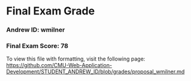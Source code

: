 
Final Exam Grade
================

### Andrew ID: wmilner

### Final Exam Score: 78

To view this file with formatting, visit the following page: https://github.com/CMU-Web-Application-Development/STUDENT_ANDREW_ID/blob/grades/proposal_wmilner.md

